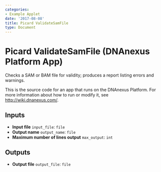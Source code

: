 ```yaml
---
categories:
- Example Applet
date: '2017-08-08'
title: Picard ValidateSamFile
type: Document
---
```

<!-- dx-header -->
# Picard ValidateSamFile (DNAnexus Platform App)

Checks a SAM or BAM file for validity; produces a report listing errors and warnings.

This is the source code for an app that runs on the DNAnexus Platform.
For more information about how to run or modify it, see
http://wiki.dnanexus.com/.
<!-- /dx-header -->



<!--
TODO: This app directory was automatically generated by dx-app-wizard;
please edit this Readme.md file to include essential documentation about
your app that would be helpful to users. (Also see the
Readme.developer.md.) Once you're done, you can remove these TODO
comments.

For more info, see http://wiki.dnanexus.com/Developer-Portal.
-->

<!--
TODO: Fill in additional info about how to use each input and output
below.
-->

## Inputs

* **Input file** ``input_file``: ``file``
* **Output name** ``output_name``: ``file``
* **Maximum number of lines output** ``max_output``: ``int``

## Outputs

* **Output file** ``output_file``: ``file``
